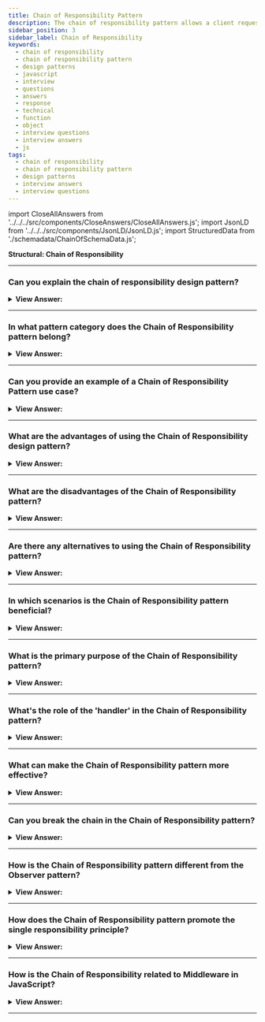 ```yaml
---
title: Chain of Responsibility Pattern
description: The chain of responsibility pattern allows a client request to be received by multiple objects. JavaScript Frontend Phone Interview Question
sidebar_position: 3
sidebar_label: Chain of Responsibility
keywords:
  - chain of responsibility
  - chain of responsibility pattern
  - design patterns
  - javascript
  - interview
  - questions
  - answers
  - response
  - technical
  - function
  - object
  - interview questions
  - interview answers
  - js
tags:
  - chain of responsibility
  - chain of responsibility pattern
  - design patterns
  - interview answers
  - interview questions
---
```


import CloseAllAnswers from '../../../src/components/CloseAnswers/CloseAllAnswers.js';
import JsonLD from '../../../src/components/JsonLD/JsonLD.js';
import StructuredData from './schemadata/ChainOfSchemaData.js';

<JsonLD data={StructuredData} />

<head>
  <title>Chain of Responsibility Pattern | HelloJavaScript.info</title>
</head>

**Structural: Chain of Responsibility**

<CloseAllAnswers />

---

### Can you explain the chain of responsibility design pattern?

<details className='answer'>
  <summary>
    <strong>View Answer:</strong>
  </summary>
  <div>
  <div>
      <strong>Interview Response:</strong> The Chain of Responsibility pattern is a behavioral design pattern in JavaScript that allows objects to handle requests or events sequentially, passing them on if necessary.
<br/>
    </div>
    <br/>
    <div>
      <strong>Technical Response:</strong> This behavioral JavaScript design pattern generates a series of receiver objects responding to a request. This approach encourages loose coupling, allowing us to avoid coupling the sender of a request to a receiver and allowing other receivers to handle the request.<br/><br/>
      The receiving objects get coupled together, and they'll be able to act on the request before passing it over to the following receiver object. It's also simple to add additional recipient objects to the chain.
<br/>
    </div>
    <div>
</div><br />
  <div><strong className="codeExample">Code Example:</strong> ES6 Implementation<br /><br />

<img src="/img/javascript-chain-of-responsibility.jpg" /><br /><br />

<img src="/img/chain_of_responsibility_atm.png
" /><br /><br />

**The objects participating in this pattern are:**

**Client** -- example code: _Request_

- initiates the request to a chain of handler objects

**Handler** -- example code: _Request.get() method_

- defines an interface for handling the requests
- implements the successor link (returning 'this')

<br/>

```js
class Request {
  constructor(amount) {
    this.amount = amount;
    console.log('Request Amount: ' + this.amount);
  }

  get(bill) {
    let count = Math.floor(this.amount / bill);
    this.amount -= count * bill;
    console.log('Dispense ' + count + ' $' + bill + ' bills');
    return this;
  }
}

function run() {
  let request = new Request(378); //Requesting amount
  request.get(100).get(50).get(20).get(10).get(5).get(1);
}

run();

/*
 
OUTPUT

Request Amount:378
Dispense 3 $100 bills
Dispense 1 $50 bills
Dispense 1 $20 bills
Dispense 0 $10 bills
Dispense 1 $5 bills
Dispense 3 $1 bills
 
*/
```

<strong className="codeExample">Code Example:</strong> ES5 Implementation<br /><br />

```js
let Request = function (amount) {
  this.amount = amount;
  console.log('Request Amount:' + this.amount);
};

Request.prototype = {
  get: function (bill) {
    let count = Math.floor(this.amount / bill);
    this.amount -= count * bill;
    console.log('Dispense ' + count + ' $' + bill + ' bills');
    return this;
  },
};

function run() {
  let request = new Request(378); //Requesting amount
  request.get(100).get(50).get(20).get(10).get(5).get(1);
}

run();

/*
 
OUTPUT

Request Amount:378
Dispense 3 $100 bills
Dispense 1 $50 bills
Dispense 1 $20 bills
Dispense 0 $10 bills
Dispense 1 $5 bills
Dispense 3 $1 bills
 
*/
```

</div>
 </div>

</details>

---

### In what pattern category does the Chain of Responsibility pattern belong?

<details>
  <summary>
    <strong>View Answer:</strong>
  </summary>
  <div>
    <div>
      <strong>Interview Response:</strong> The Chain of Responsibility pattern belongs to the behavioral design pattern category in JavaScript, which focuses on communication and interaction between objects.
    </div>
  </div>
</details>

---

### Can you provide an example of a Chain of Responsibility Pattern use case?

<details>
  <summary>
    <strong>View Answer:</strong>
  </summary>
  <div>
  <div>
      <strong>Interview Response:</strong> A Chain of Responsibility example in JavaScript is a middleware stack in a web framework, where each middleware handles a request, passing it on to the next if needed.
    </div>
<br />
    <div>
      <strong>Interview Response:</strong> You can use it if your program handles various requests differently without knowing beforehand the sequence and type of requests. It allows you to chain several handlers, thus, allowing all of them a chance to process the request.<br/><br/>An illustration of the chain of responsibility pattern is in event bubbling in the DOM. The event propagates through the nested elements, one of which may choose to handle the event.
    </div>

<br />
  </div>
</details>

---

### What are the advantages of using the Chain of Responsibility design pattern?

<details>
  <summary>
    <strong>View Answer:</strong>
  </summary>
  <div>
  <div>
      <strong>Interview Response:</strong> Advantages of using the Chain of Responsibility pattern in JavaScript include flexible object handling, easy addition/removal of handlers, and reduced coupling between objects.
    </div>
    <br />
    <div>
      <strong>Technical Response:</strong> Benefits of the Chain of Responsibility Pattern
    </div>
    <br />
    <div></div>

- You have control over the sequence in which requests get handled.
- The principle of single responsibility. Classes that invoke operations get separated from classes that perform tasks.
- The principle of open/closed. New handlers can get added to the app without disrupting the old client code.

<br />
  </div>
</details>

---

### What are the disadvantages of the Chain of Responsibility pattern?

<details>
  <summary>
    <strong>View Answer:</strong>
  </summary>
  <div>
  <div>
      <strong>Interview Response:</strong> Disadvantages of using the Chain of Responsibility pattern in JavaScript include the potential for requests to go unhandled, increased complexity and potential performance issues with long chains.
    </div>
    <br />

:::warning
This pattern can lead to high runtime overhead and the handling order may not always be predictable.
:::

  </div>
</details>

---

### Are there any alternatives to using the Chain of Responsibility pattern?

<details>
  <summary>
    <strong>View Answer:</strong>
  </summary>
  <div>
  <div>
      <strong>Interview Response:</strong> Yes, some alternatives to the Chain of Responsibility pattern in JavaScript include the Command pattern, the Observer pattern, and the Strategy pattern.
    </div>
    <br />
  </div>
</details>

---

### In which scenarios is the Chain of Responsibility pattern beneficial?

<details>
  <summary><strong>View Answer:</strong></summary>
  <div>
  <div><strong>Interview Response:</strong> It's useful when multiple objects can handle a request and the handler doesn't need to be specified explicitly.
  </div>
  </div>
</details>

---

### What is the primary purpose of the Chain of Responsibility pattern?

<details>
  <summary><strong>View Answer:</strong></summary>
  <div>
  <div><strong>Interview Response:</strong> Its primary purpose is to decouple the sender of a request from its receiver by allowing multiple objects to handle the request.
  </div>
  </div>
</details>

---

### What's the role of the 'handler' in the Chain of Responsibility pattern?

<details>
  <summary><strong>View Answer:</strong></summary>
  <div>
  <div><strong>Interview Response:</strong> The handler is an interface representing part of the chain. It either handles the request or forwards it to the next handler.
  </div>
  </div>
</details>

---

### What can make the Chain of Responsibility pattern more effective?

<details>
  <summary><strong>View Answer:</strong></summary>
  <div>
  <div><strong>Interview Response:</strong> Ensuring that the chain is set up correctly with careful consideration of handlers can make it more effective.
  </div>
  </div>
</details>

---

### Can you break the chain in the Chain of Responsibility pattern?

<details>
  <summary><strong>View Answer:</strong></summary>
  <div>
  <div><strong>Interview Response:</strong> Yes, a handler in the chain can decide not to pass the request further down the chain.
  </div>
  </div>
</details>

---

### How is the Chain of Responsibility pattern different from the Observer pattern?

<details>
  <summary><strong>View Answer:</strong></summary>
  <div>
  <div><strong>Interview Response:</strong> In the Chain of Responsibility, the event is handled by one handler. In Observer, multiple observers react to an event.
  </div>
  </div>
</details>

---

### How does the Chain of Responsibility pattern promote the single responsibility principle?

<details>
  <summary><strong>View Answer:</strong></summary>
  <div>
  <div><strong>Interview Response:</strong> Each handler in the chain is responsible for one type of request, promoting single responsibility.
  </div>
  </div>
</details>

---

### How is the Chain of Responsibility related to Middleware in JavaScript?

<details>
  <summary><strong>View Answer:</strong></summary>
  <div>
  <div><strong>Interview Response:</strong> Middleware in JavaScript often follows this pattern where requests pass through functions until a response is sent.
  </div>
  </div>
</details>

---
